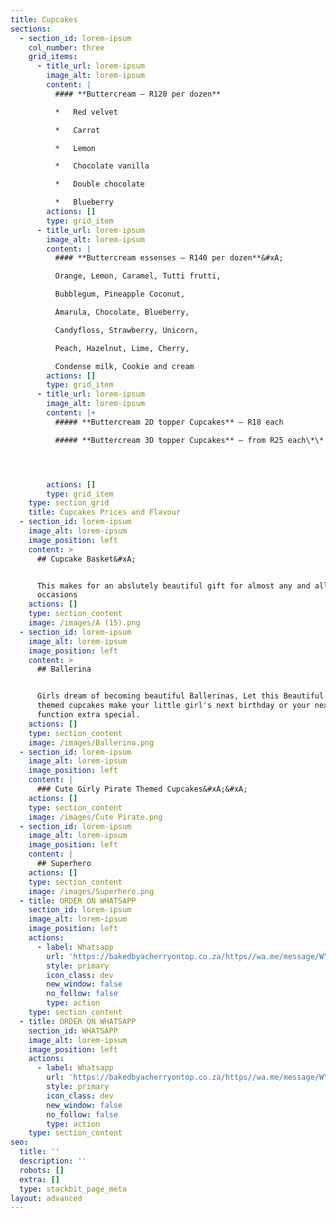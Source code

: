 ```yaml
---
title: Cupcakes
sections:
  - section_id: lorem-ipsum
    col_number: three
    grid_items:
      - title_url: lorem-ipsum
        image_alt: lorem-ipsum
        content: |
          #### **Buttercream – R120 per dozen**

          *   Red velvet

          *   Carrot

          *   Lemon

          *   Chocolate vanilla

          *   Double chocolate

          *   Blueberry
        actions: []
        type: grid_item
      - title_url: lorem-ipsum
        image_alt: lorem-ipsum
        content: |
          #### **Buttercream essenses – R140 per dozen**&#xA;

          Orange, Lemon, Caramel, Tutti frutti,

          Bubblegum, Pineapple Coconut,

          Amarula, Chocolate, Blueberry,

          Candyfloss, Strawberry, Unicorn,

          Peach, Hazelnut, Lime, Cherry,

          Condense milk, Cookie and cream
        actions: []
        type: grid_item
      - title_url: lorem-ipsum
        image_alt: lorem-ipsum
        content: |+
          ##### **Buttercream 2D topper Cupcakes** – R18 each

          ##### **Buttercream 3D topper Cupcakes** – from R25 each\*\*




        actions: []
        type: grid_item
    type: section_grid
    title: Cupcakes Prices and Flavour
  - section_id: lorem-ipsum
    image_alt: lorem-ipsum
    image_position: left
    content: >
      ## Cupcake Basket&#xA;


      This makes for an abslutely beautiful gift for almost any and all special
      occasions
    actions: []
    type: section_content
    image: /images/A (15).png
  - section_id: lorem-ipsum
    image_alt: lorem-ipsum
    image_position: left
    content: >
      ## Ballerina


      Girls dream of becoming beautiful Ballerinas, Let this Beautiful Ballerina
      themed cupcakes make your little girl's next birthday or your next
      function extra special.
    actions: []
    type: section_content
    image: /images/Ballerina.png
  - section_id: lorem-ipsum
    image_alt: lorem-ipsum
    image_position: left
    content: |
      ### Cute Girly Pirate Themed Cupcakes&#xA;&#xA;
    actions: []
    type: section_content
    image: /images/Cute Pirate.png
  - section_id: lorem-ipsum
    image_alt: lorem-ipsum
    image_position: left
    content: |
      ## Superhero
    actions: []
    type: section_content
    image: /images/Superhero.png
  - title: ORDER ON WHATSAPP
    section_id: lorem-ipsum
    image_alt: lorem-ipsum
    image_position: left
    actions:
      - label: Whatsapp
        url: 'https://bakedbyacherryontop.co.za/https//wa.me/message/WYKY5SMM27'
        style: primary
        icon_class: dev
        new_window: false
        no_follow: false
        type: action
    type: section_content
  - title: ORDER ON WHATSAPP
    section_id: WHATSAPP
    image_alt: lorem-ipsum
    image_position: left
    actions:
      - label: Whatsapp
        url: 'https://bakedbyacherryontop.co.za/https//wa.me/message/WYKY5SMM27'
        style: primary
        icon_class: dev
        new_window: false
        no_follow: false
        type: action
    type: section_content
seo:
  title: ''
  description: ''
  robots: []
  extra: []
  type: stackbit_page_meta
layout: advanced
---
```

